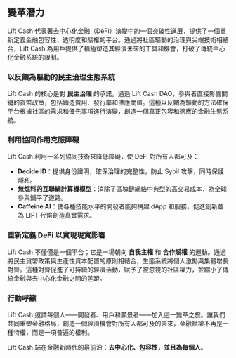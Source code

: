 ## 變革潛力

Lift Cash 代表著去中心化金融（DeFi）演變中的一個突破性進展，提供了一個重新定義金融包容性、透明度和賦權的平台。通過將社區驅動的治理與尖端技術相結合，Lift Cash 為用戶提供了積極塑造其經濟未來的工具和機會，打破了傳統中心化金融系統的限制。

### 以反饋為驅動的民主治理生態系統

Lift Cash 的核心是對 **民主治理** 的承諾。通過 Lift Cash DAO，參與者直接影響關鍵的貨幣政策，包括鑄造費用、發行率和供應閾值。這種以反饋為驅動的方法確保平台根據社區的需求和優先事項進行演變，創造一個真正包容和適應的金融生態系統。

### 利用協同作用克服障礙

Lift Cash 利用一系列協同技術來降低障礙，使 DeFi 對所有人都可及：

- **Decide ID**：提供身份證明，確保治理的完整性，防止 Sybil 攻擊，同時保護隱私。
- **無燃料的互聯網計算機模型**：消除了區塊鏈網絡中典型的高交易成本，為全球參與鋪平了道路。
- **Caffeine AI**：使各種技能水平的開發者能夠構建 dApp 和服務，促進創新並為 LIFT 代幣創造真實需求。

### 重新定義 DeFi 以實現現實影響

Lift Cash 不僅僅是一個平台；它是一場朝向 **自我主權** 和 **合作賦權** 的運動。通過將民主貨幣政策與生產性資本配置的原則相結合，生態系統將個人激勵與集體增長對齊。這種對齊促進了可持續的經濟活動，賦予了被忽視的社區權力，並縮小了傳統金融與去中心化金融之間的差距。

### 行動呼籲

Lift Cash 邀請每個人——開發者、用戶和願景者——加入這一變革之旅。讓我們共同重塑金融格局，創造一個經濟機會對所有人都可及的未來，金融賦權不再是一種特權，而是一項普遍的權利。

Lift Cash 站在金融新時代的最前沿：**去中心化、包容性，並且為每個人**。
